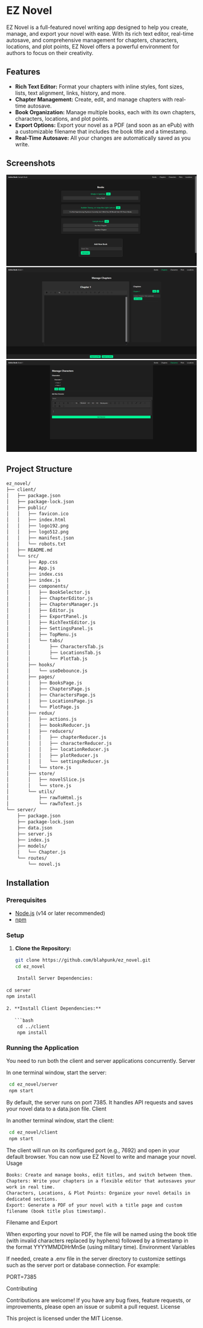 # EZ Novel

EZ Novel is a full-featured novel writing app designed to help you create, manage, and export your novel with ease. With its rich text editor, real-time autosave, and comprehensive management for chapters, characters, locations, and plot points, EZ Novel offers a powerful environment for authors to focus on their creativity.

## Features

- **Rich Text Editor:** Format your chapters with inline styles, font sizes, lists, text alignment, links, history, and more.
- **Chapter Management:** Create, edit, and manage chapters with real-time autosave.
- **Book Organization:** Manage multiple books, each with its own chapters, characters, locations, and plot points.
- **Export Options:** Export your novel as a PDF (and soon as an ePub) with a customizable filename that includes the book title and a timestamp.
- **Real-Time Autosave:** All your changes are automatically saved as you write.

## Screenshots

![Screenshot 1](screenshots/img-1.png)
![Screenshot 2](screenshots/img-2.png)
![Screenshot 2](screenshots/img-3.png)

## Project Structure
````
ez_novel/
├── client/
│   ├── package.json
│   ├── package-lock.json
│   ├── public/
│   │   ├── favicon.ico
│   │   ├── index.html
│   │   ├── logo192.png
│   │   ├── logo512.png
│   │   ├── manifest.json
│   │   └── robots.txt
│   ├── README.md
│   └── src/
│       ├── App.css
│       ├── App.js
│       ├── index.css
│       ├── index.js
│       ├── components/
│       │   ├── BookSelector.js
│       │   ├── ChapterEditor.js
│       │   ├── ChaptersManager.js
│       │   ├── Editor.js
│       │   ├── ExportPanel.js
│       │   ├── RichTextEditor.js
│       │   ├── SettingsPanel.js
│       │   ├── TopMenu.js
│       │   └── tabs/
│       │       ├── CharactersTab.js
│       │       ├── LocationsTab.js
│       │       └── PlotTab.js
│       ├── hooks/
│       │   └── useDebounce.js
│       ├── pages/
│       │   ├── BooksPage.js
│       │   ├── ChaptersPage.js
│       │   ├── CharactersPage.js
│       │   ├── LocationsPage.js
│       │   └── PlotPage.js
│       ├── redux/
│       │   ├── actions.js
│       │   ├── booksReducer.js
│       │   ├── reducers/
│       │   │   ├── chapterReducer.js
│       │   │   ├── characterReducer.js
│       │   │   ├── locationReducer.js
│       │   │   ├── plotReducer.js
│       │   │   └── settingsReducer.js
│       │   └── store.js
│       ├── store/
│       │   ├── novelSlice.js
│       │   └── store.js
│       └── utils/
│           ├── rawToHtml.js
│           └── rawToText.js
└── server/
    ├── package.json
    ├── package-lock.json
    ├── data.json
    ├── server.js
    ├── index.js
    ├── models/
    │   └── Chapter.js
    └── routes/
        └── novel.js
````


## Installation

### Prerequisites

- [Node.js](https://nodejs.org/) (v14 or later recommended)
- [npm](https://www.npmjs.com/)

### Setup

1. **Clone the Repository:**

   ```bash
   git clone https://github.com/blahpunk/ez_novel.git
   cd ez_novel
```
    Install Server Dependencies:

cd server
npm install

2. **Install Client Dependencies:**

   ```bash
    cd ../client
    npm install
```

### Running the Application

You need to run both the client and server applications concurrently.
Server

In one terminal window, start the server:

   ```bash
	cd ez_novel/server
	npm start
```

By default, the server runs on port 7385. It handles API requests and saves your novel data to a data.json file.
Client

In another terminal window, start the client:
   ```bash
	cd ez_novel/client
	npm start
```

The client will run on its configured port (e.g., 7692) and open in your default browser. You can now use EZ Novel to write and manage your novel.
Usage

    Books: Create and manage books, edit titles, and switch between them.
    Chapters: Write your chapters in a flexible editor that autosaves your work in real time.
    Characters, Locations, & Plot Points: Organize your novel details in dedicated sections.
    Export: Generate a PDF of your novel with a title page and custom filename (book title plus timestamp).

Filename and Export

When exporting your novel to PDF, the file will be named using the book title (with invalid characters replaced by hyphens) followed by a timestamp in the format YYYYMMDDHrMnSe (using military time).
Environment Variables

If needed, create a .env file in the server directory to customize settings such as the server port or database connection. For example:

PORT=7385

Contributing

Contributions are welcome! If you have any bug fixes, feature requests, or improvements, please open an issue or submit a pull request.
License

This project is licensed under the MIT License.


